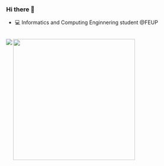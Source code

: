 ### Hi there 👋  

- 💻 Informatics and Computing Enginnering student @FEUP  
&nbsp;  
<p float="left">
<img src="https://github-readme-stats.vercel.app/api?username=pedronunes19&theme=dark&show_icons=true&count_private=true" align = "left" />
<img src="https://github-readme-stats.vercel.app/api/top-langs/?username=pedronunes19&theme=dark&layout=compact" width="330"/>
</p>
<!--
![GitHub stats](https://github-readme-stats.vercel.app/api?username=pedronunes19&theme=dark&show_icons=true&count_private=true)
[![Top Langs](https://github-readme-stats.vercel.app/api/top-langs/?username=pedronunes19&theme=dark&layout=compact)](https://github.com/anuraghazra/github-readme-stats)
💻
- 🔭 I’m currently working on ...
- 🌱 I’m currently learning ...
- 👯 I’m looking to collaborate on ...
- 🤔 I’m looking for help with ...
- 💬 Ask me about ...
- 📫 How to reach me: ...
- 😄 Pronouns: ...
- ⚡ Fun fact: ...
-->
